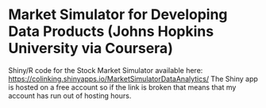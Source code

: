 # Market Simulator for Developing Data Products (Johns Hopkins University via Coursera)
Shiny/R code for the Stock Market Simulator available here: https://colinking.shinyapps.io/MarketSimulatorDataAnalytics/
The Shiny app is hosted on a free account so if the link is broken that means that my account has run out of hosting hours.

